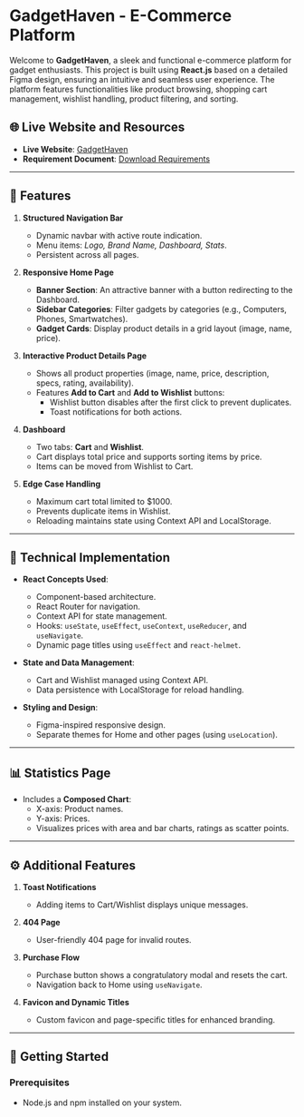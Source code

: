 # GadgetHaven - E-Commerce Platform

Welcome to **GadgetHaven**, a sleek and functional e-commerce platform for gadget enthusiasts. This project is built using **React.js** based on a detailed Figma design, ensuring an intuitive and seamless user experience. The platform features functionalities like product browsing, shopping cart management, wishlist handling, product filtering, and sorting.

## 🌐 Live Website and Resources

- **Live Website**: [GadgetHaven](#)
- **Requirement Document**: [Download Requirements](#)

---

## 📜 Features

1. **Structured Navigation Bar**
   - Dynamic navbar with active route indication.
   - Menu items: *Logo, Brand Name, Dashboard, Stats*.
   - Persistent across all pages.

2. **Responsive Home Page**
   - **Banner Section**: An attractive banner with a button redirecting to the Dashboard.
   - **Sidebar Categories**: Filter gadgets by categories (e.g., Computers, Phones, Smartwatches).
   - **Gadget Cards**: Display product details in a grid layout (image, name, price).

3. **Interactive Product Details Page**
   - Shows all product properties (image, name, price, description, specs, rating, availability).
   - Features **Add to Cart** and **Add to Wishlist** buttons:
     - Wishlist button disables after the first click to prevent duplicates.
     - Toast notifications for both actions.

4. **Dashboard**
   - Two tabs: **Cart** and **Wishlist**.
   - Cart displays total price and supports sorting items by price.
   - Items can be moved from Wishlist to Cart.

5. **Edge Case Handling**
   - Maximum cart total limited to $1000.
   - Prevents duplicate items in Wishlist.
   - Reloading maintains state using Context API and LocalStorage.

---

## 🔧 Technical Implementation

- **React Concepts Used**:
  - Component-based architecture.
  - React Router for navigation.
  - Context API for state management.
  - Hooks: `useState`, `useEffect`, `useContext`, `useReducer`, and `useNavigate`.
  - Dynamic page titles using `useEffect` and `react-helmet`.

- **State and Data Management**:
  - Cart and Wishlist managed using Context API.
  - Data persistence with LocalStorage for reload handling.

- **Styling and Design**:
  - Figma-inspired responsive design.
  - Separate themes for Home and other pages (using `useLocation`).

---

## 📊 Statistics Page

- Includes a **Composed Chart**:
  - X-axis: Product names.
  - Y-axis: Prices.
  - Visualizes prices with area and bar charts, ratings as scatter points.

---

## ⚙️ Additional Features

1. **Toast Notifications**
   - Adding items to Cart/Wishlist displays unique messages.

2. **404 Page**
   - User-friendly 404 page for invalid routes.

3. **Purchase Flow**
   - Purchase button shows a congratulatory modal and resets the cart.
   - Navigation back to Home using `useNavigate`.

4. **Favicon and Dynamic Titles**
   - Custom favicon and page-specific titles for enhanced branding.

---

## 🚀 Getting Started

### Prerequisites
- Node.js and npm installed on your system.
